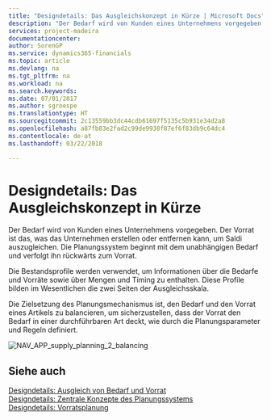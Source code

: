 ```yaml
---
title: "Designdetails: Das Ausgleichskonzept in Kürze | Microsoft Docs"
description: "Der Bedarf wird von Kunden eines Unternehmens vorgegeben. Der Vorrat ist das, was das Unternehmen erstellen oder entfernen kann, um Saldi auszugleichen. Die Planungssystem beginnt mit dem unabhängigen Bedarf und verfolgt ihn rückwärts zum Vorrat."
services: project-madeira
documentationcenter: 
author: SorenGP
ms.service: dynamics365-financials
ms.topic: article
ms.devlang: na
ms.tgt_pltfrm: na
ms.workload: na
ms.search.keywords: 
ms.date: 07/01/2017
ms.author: sgroespe
ms.translationtype: HT
ms.sourcegitcommit: 2c13559bb3dc44cdb61697f5135c5b931e34d2a8
ms.openlocfilehash: a87fb83e2fad2c99de9938f87ef6f83db9c64dc4
ms.contentlocale: de-at
ms.lasthandoff: 03/22/2018

---
```

# <a name="design-details-the-concept-of-balancing-in-brief"></a>Designdetails: Das Ausgleichskonzept in Kürze
Der Bedarf wird von Kunden eines Unternehmens vorgegeben. Der Vorrat ist das, was das Unternehmen erstellen oder entfernen kann, um Saldi auszugleichen. Die Planungssystem beginnt mit dem unabhängigen Bedarf und verfolgt ihn rückwärts zum Vorrat.  
  
 Die Bestandsprofile werden verwendet, um Informationen über die Bedarfe und Vorräte sowie über Mengen und Timing zu enthalten. Diese Profile bilden im Wesentlichen die zwei Seiten der Ausgleichsskala.  
  
 Die Zielsetzung des Planungsmechanismus ist, den Bedarf und den Vorrat eines Artikels zu balancieren, um sicherzustellen, dass der Vorrat den Bedarf in einer durchführbaren Art deckt, wie durch die Planungsparameter und Regeln definiert.  
  
 ![](media/nav_app_supply_planning_2_balancing.png "NAV_APP_supply_planning_2_balancing")  
  
## <a name="see-also"></a>Siehe auch  
 [Designdetails: Ausgleich von Bedarf und Vorrat](design-details-balancing-demand-and-supply.md)   
 [Designdetails: Zentrale Konzepte des Planungssystems](design-details-central-concepts-of-the-planning-system.md)   
 [Designdetails: Vorratsplanung](design-details-supply-planning.md)
